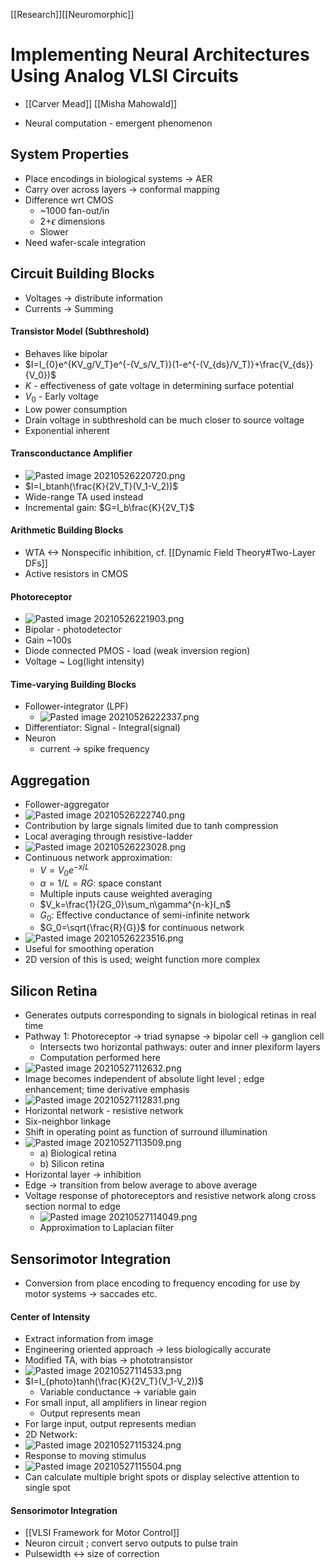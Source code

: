 [[Research]][[Neuromorphic]]

# Implementing Neural Architectures Using Analog VLSI Circuits
- [[Carver Mead]] [[Misha Mahowald]]

- Neural computation - emergent phenomenon

## System Properties
- Place encodings in biological systems -> AER 
- Carry over across layers -> conformal mapping
- Difference wrt CMOS
	- ~1000 fan-out/in
	- 2+$\epsilon$ dimensions
	- Slower 
-	Need wafer-scale integration

## Circuit Building Blocks
- Voltages -> distribute information
- Currents -> Summing

#### Transistor Model (Subthreshold)
- Behaves like bipolar
- $I=I_{0}e^{KV_g/V_T}e^{-(V_s/V_T)}(1-e^{-(V_{ds}/V_T)}+\frac{V_{ds}}{V_0})$
- $K$ - effectiveness of gate voltage in determining surface potential
- $V_0$ - Early voltage
- Low power consumption
- Drain voltage in subthreshold can be much closer to source voltage
- Exponential inherent

#### Transconductance Amplifier
- ![Pasted image 20210526220720.png](Pasted%20image%2020210526220720.png)
- $I=I_btanh(\frac{K}{2V_T}(V_1-V_2))$
- Wide-range TA used instead
- Incremental gain: $G=I_b\frac{K}{2V_T}$

#### Arithmetic Building Blocks
- WTA <-> Nonspecific inhibition, cf. [[Dynamic Field Theory#Two-Layer DFs]]
- Active resistors in CMOS

#### Photoreceptor
- ![Pasted image 20210526221903.png](Pasted%20image%2020210526221903.png)
- Bipolar - photodetector
- Gain ~100s
- Diode connected PMOS - load (weak inversion region)
- Voltage ~ Log(light intensity)

#### Time-varying Building Blocks
- Follower-integrator (LPF)
	- ![Pasted image 20210526222337.png](Pasted%20image%2020210526222337.png)
- Differentiator: Signal - Integral(signal)
- Neuron
	- current -> spike frequency

## Aggregation
- Follower-aggregator
- ![Pasted image 20210526222740.png](Pasted%20image%2020210526222740.png)
- Contribution by large signals limited due to tanh compression
- Local averaging through resistive-ladder
- ![Pasted image 20210526223028.png](Pasted%20image%2020210526223028.png)
- Continuous network approximation: 
	- $V=V_0e^{-x/L}$
	- $\alpha=1/L=RG$: space constant
	- Multiple inputs cause weighted averaging
	- $V_k=\frac{1}{2G_0}\sum_n\gamma^{n-k}I_n$
	- $G_0$: Effective conductance of semi-infinite network
	- $G_0=\sqrt{\frac{R}{G}}$ for continuous network
- ![Pasted image 20210526223516.png](Pasted%20image%2020210526223516.png)
- Useful for smoothing operation
- 2D version of this is used; weight function more complex

## Silicon Retina
- Generates outputs corresponding to signals in biological retinas in real time
- Pathway 1: Photoreceptor -> triad synapse -> bipolar cell -> ganglion cell
	- Intersects two horizontal pathways: outer and inner plexiform layers
	- Computation performed here
- ![Pasted image 20210527112632.png](Pasted%20image%2020210527112632.png)
- Image becomes independent of absolute light level ; edge enhancement; time derivative emphasis
- ![Pasted image 20210527112831.png](Pasted%20image%2020210527112831.png)
- Horizontal network - resistive network
- Six-neighbor linkage
- Shift in operating point as function of surround illumination
- ![Pasted image 20210527113509.png](Pasted%20image%2020210527113509.png)
	- a) Biological retina
	- b) Silicon retina
- Horizontal layer -> inhibition
- Edge -> transition from below average to above average
- Voltage response of photoreceptors and resistive network along cross section normal to edge
	- ![Pasted image 20210527114049.png](Pasted%20image%2020210527114049.png)
	- Approximation to Laplacian filter

## Sensorimotor Integration
- Conversion from place encoding to frequency encoding for use by motor systems -> saccades etc.

#### Center of Intensity
- Extract information from image
- Engineering oriented approach -> less biologically accurate
- Modified TA, with bias -> phototransistor
- ![Pasted image 20210527114533.png](Pasted%20image%2020210527114533.png)
- $I=I_{photo}tanh(\frac{K}{2V_T}(V_1-V_2))$
	- Variable conductance -> variable gain
- For small input, all amplifiers in linear region
	- Output represents mean
- For large input, output represents median
- 2D Network:
- ![Pasted image 20210527115324.png](Pasted%20image%2020210527115324.png)
- Response to moving stimulus
- ![Pasted image 20210527115504.png](Pasted%20image%2020210527115504.png)
- Can calculate multiple bright spots or display selective attention to single spot

#### Sensorimotor Integration
- [[VLSI Framework for Motor Control]]
- Neuron circuit ; convert servo outputs to pulse train
- Pulsewidth <-> size of correction


